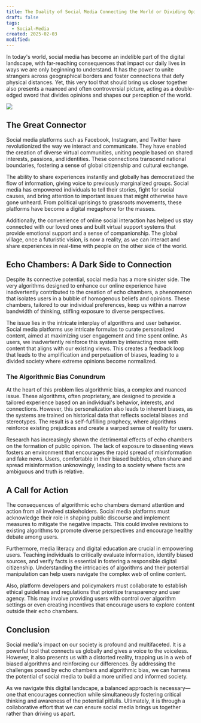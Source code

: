 ```yaml
---
title: The Duality of Social Media Connecting the World or Dividing Opinions?
draft: false
tags:
  - Social-Media
created: 2025-02-03
modified:
---
```

In today's world, social media has become an indelible part of the digital landscape, with far-reaching consequences that impact our daily lives in ways we are only beginning to understand. It has the power to unite strangers across geographical borders and foster connections that defy physical distances. Yet, this very tool that should bring us closer together also presents a nuanced and often controversial picture, acting as a double-edged sword that divides opinions and shapes our perception of the world.

![](https://img-cdn.thepublive.com/fit-in/1200x675/filters:format(webp)/socialsamosa/media/media_files/2024/12/10/VDlszrVuthonGPqVAEMs.png)
## The Great Connector

Social media platforms such as Facebook, Instagram, and Twitter have revolutionized the way we interact and communicate. They have enabled the creation of diverse virtual communities, uniting people based on shared interests, passions, and identities. These connections transcend national boundaries, fostering a sense of global citizenship and cultural exchange.

The ability to share experiences instantly and globally has democratized the flow of information, giving voice to previously marginalized groups. Social media has empowered individuals to tell their stories, fight for social causes, and bring attention to important issues that might otherwise have gone unheard. From political uprisings to grassroots movements, these platforms have become a digital megaphone for the masses.

Additionally, the convenience of online social interaction has helped us stay connected with our loved ones and built virtual support systems that provide emotional support and a sense of companionship. The global village, once a futuristic vision, is now a reality, as we can interact and share experiences in real-time with people on the other side of the world.

## Echo Chambers: A Dark Side to Connection

Despite its connective potential, social media has a more sinister side. The very algorithms designed to enhance our online experience have inadvertently contributed to the creation of echo chambers, a phenomenon that isolates users in a bubble of homogenous beliefs and opinions. These chambers, tailored to our individual preferences, keep us within a narrow bandwidth of thinking, stifling exposure to diverse perspectives.

The issue lies in the intricate interplay of algorithms and user behavior. Social media platforms use intricate formulas to curate personalized content, aimed at maximizing user engagement and time spent online. As users, we inadvertently reinforce this system by interacting more with content that aligns with our existing views. This creates a feedback loop that leads to the amplification and perpetuation of biases, leading to a divided society where extreme opinions become normalized.

### The Algorithmic Bias Conundrum

At the heart of this problem lies algorithmic bias, a complex and nuanced issue. These algorithms, often proprietary, are designed to provide a tailored experience based on an individual's behavior, interests, and connections. However, this personalization also leads to inherent biases, as the systems are trained on historical data that reflects societal biases and stereotypes. The result is a self-fulfilling prophecy, where algorithms reinforce existing prejudices and create a warped sense of reality for users.

Research has increasingly shown the detrimental effects of echo chambers on the formation of public opinion. The lack of exposure to dissenting views fosters an environment that encourages the rapid spread of misinformation and fake news. Users, comfortable in their biased bubbles, often share and spread misinformation unknowingly, leading to a society where facts are ambiguous and truth is relative.

## A Call for Action

The consequences of algorithmic echo chambers demand attention and action from all involved stakeholders. Social media platforms must acknowledge their role in shaping public discourse and implement measures to mitigate the negative impacts. This could involve revisions to existing algorithms to promote diverse perspectives and encourage healthy debate among users.

Furthermore, media literacy and digital education are crucial in empowering users. Teaching individuals to critically evaluate information, identify biased sources, and verify facts is essential in fostering a responsible digital citizenship. Understanding the intricacies of algorithms and their potential manipulation can help users navigate the complex web of online content.

Also, platform developers and policymakers must collaborate to establish ethical guidelines and regulations that prioritize transparency and user agency. This may involve providing users with control over algorithm settings or even creating incentives that encourage users to explore content outside their echo chambers.

## Conclusion

Social media's impact on our society is profound and multifaceted. It is a powerful tool that connects us globally and gives a voice to the voiceless. However, it also presents us with a distorted reality, trapping us in a web of biased algorithms and reinforcing our differences. By addressing the challenges posed by echo chambers and algorithmic bias, we can harness the potential of social media to build a more unified and informed society.

As we navigate this digital landscape, a balanced approach is necessary—one that encourages connection while simultaneously fostering critical thinking and awareness of the potential pitfalls. Ultimately, it is through a collaborative effort that we can ensure social media brings us together rather than driving us apart.